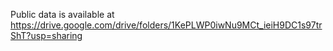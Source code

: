 Public data is available at https://drive.google.com/drive/folders/1KePLWP0iwNu9MCt_ieiH9DC1s97trShT?usp=sharing


